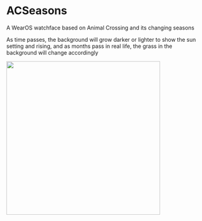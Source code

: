 # ACSeasons
A WearOS watchface based on Animal Crossing and its changing seasons

As time passes, the background will grow darker or lighter to show the sun setting and rising, and as months pass in real life, the grass in the background will change accordingly

<img src="https://user-images.githubusercontent.com/48618519/183067925-4e6d3c7d-5257-47ef-b446-72815abe8d4c.jpg" width="400px"/>
